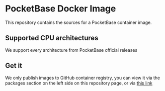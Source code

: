 # PocketBase Docker Image

This repository contains the sources for a PocketBase container image.

## Supported CPU architectures

We support every architecture from PocketBase official releases

## Get it

We only publish images to GitHub container registry, you can view it via the packages section on the left side on this repository page, or via [this link](https://github.com/orgs/takodotid/packages?repo_name=pocketbase)
